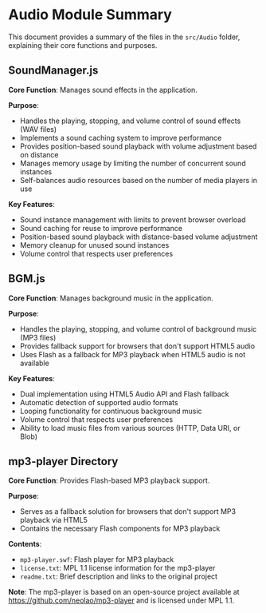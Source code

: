 # Audio Module Summary

This document provides a summary of the files in the `src/Audio` folder, explaining their core functions and purposes.

## SoundManager.js

**Core Function**: Manages sound effects in the application.

**Purpose**: 
- Handles the playing, stopping, and volume control of sound effects (WAV files)
- Implements a sound caching system to improve performance
- Provides position-based sound playback with volume adjustment based on distance
- Manages memory usage by limiting the number of concurrent sound instances
- Self-balances audio resources based on the number of media players in use

**Key Features**:
- Sound instance management with limits to prevent browser overload
- Sound caching for reuse to improve performance
- Position-based sound playback with distance-based volume adjustment
- Memory cleanup for unused sound instances
- Volume control that respects user preferences

## BGM.js

**Core Function**: Manages background music in the application.

**Purpose**:
- Handles the playing, stopping, and volume control of background music (MP3 files)
- Provides fallback support for browsers that don't support HTML5 audio
- Uses Flash as a fallback for MP3 playback when HTML5 audio is not available

**Key Features**:
- Dual implementation using HTML5 Audio API and Flash fallback
- Automatic detection of supported audio formats
- Looping functionality for continuous background music
- Volume control that respects user preferences
- Ability to load music files from various sources (HTTP, Data URI, or Blob)

## mp3-player Directory

**Core Function**: Provides Flash-based MP3 playback support.

**Purpose**:
- Serves as a fallback solution for browsers that don't support MP3 playback via HTML5
- Contains the necessary Flash components for MP3 playback

**Contents**:
- `mp3-player.swf`: Flash player for MP3 playback
- `license.txt`: MPL 1.1 license information for the mp3-player
- `readme.txt`: Brief description and links to the original project

**Note**: The mp3-player is based on an open-source project available at https://github.com/neolao/mp3-player and is licensed under MPL 1.1. 